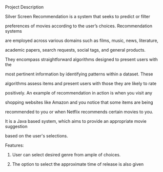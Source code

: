 Project Description

Silver Screen Recommendation is a system that seeks to predict or filter 

preferences of movies according to the user’s choices. Recommendation systems 

are employed across various domains such as films, music, news, literature, 

academic papers, search requests, social tags, and general products. 

They encompass straightforward algorithms designed to present users with the 

most pertinent information by identifying patterns within a dataset. These 

algorithms assess items and present users with those they are likely to rate 

positively. An example of recommendation in action is when you visit any 

shopping websites like Amazon and you notice that some items are being 

recommended to you or when Netflix recommends certain movies to you.

It is a Java based system, which aims to provide an appropriate movie suggestion 

based on the user's selections. 

Features:

1. User can select desired genre from ample of choices. 

2. The option to select the approximate time of release is also given
